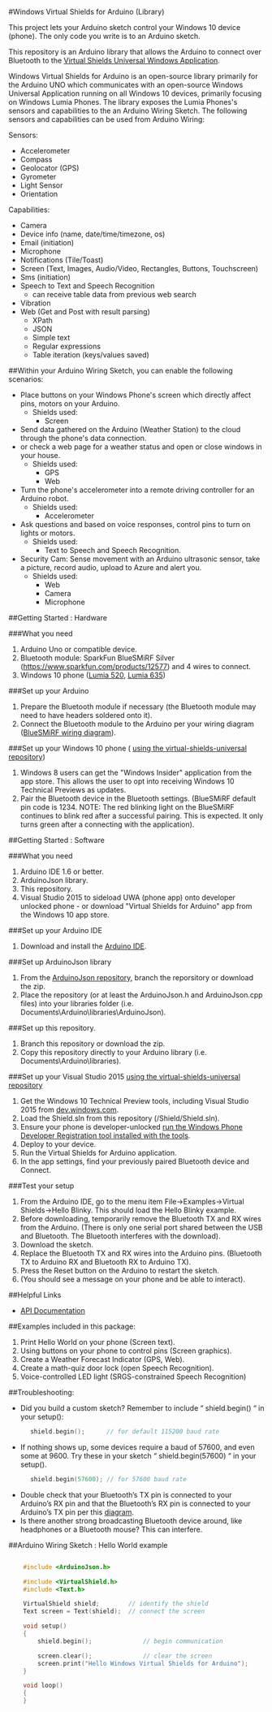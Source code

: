 ﻿

#Windows Virtual Shields for Arduino (Library)

This project lets your Arduino sketch control your Windows 10 device (phone). The only code you write is to an Arduino sketch.

This repository is an Arduino library that allows the Arduino to connect over Bluetooth to the [Virtual Shields Universal Windows Application](https://github.com/ms-iot/virtual-shields-universal).

Windows Virtual Shields for Arduino is an open-source library primarily for the Arduino UNO which communicates with an open-source Windows Universal Application
running on all Windows 10 devices, primarily focusing on Windows Lumia Phones.  The library exposes the Lumia Phones's sensors and capabilities to the an Arduino Wiring Sketch.
The following sensors and capabilities can be used from Arduino Wiring:

Sensors:
* Accelerometer
* Compass
* Geolocator (GPS)
* Gyrometer
* Light Sensor
* Orientation
 
Capabilities:
* Camera
* Device info (name, date/time/timezone, os)
* Email (initiation)
* Microphone
* Notifications (Tile/Toast)
* Screen (Text, Images, Audio/Video, Rectangles, Buttons, Touchscreen)
* Sms (initiation)
* Speech to Text and Speech Recognition
  * can receive table data from previous web search 
* Vibration
* Web (Get and Post with result parsing)
  * XPath
  * JSON
  * Simple text
  * Regular expressions
  * Table iteration (keys/values saved)

##Within your Arduino Wiring Sketch, you can enable the following scenarios:

* Place buttons on your Windows Phone's screen which directly affect pins, motors on your Arduino.
  * Shields used:
     * Screen 
* Send data gathered on the Arduino (Weather Station) to the cloud through the phone's data connection.
* or check a web page for a weather status and open or close windows in your house. 
  * Shields used:
     * GPS
     * Web 
* Turn the phone's accelerometer into a remote driving controller for an Arduino robot.
  * Shields used:
     * Accelerometer 
* Ask questions and based on voice responses, control pins to turn on lights or motors.
  * Shields used:
     * Text to Speech and Speech Recognition. 
* Security Cam: Sense movement with an Arduino ultrasonic sensor, take a picture, record audio, upload to Azure and alert you.
  * Shields used:
     * Web
     * Camera
     * Microphone 

##Getting Started : Hardware

###What you need
 1. Arduino Uno or compatible device.
 2. Bluetooth module: SparkFun BlueSMiRF Silver (https://www.sparkfun.com/products/12577) and 4 wires to connect.
 3. Windows 10 phone ([Lumia 520](http://www.microsoft.com/en-us/mobile/phone/lumia520/), [Lumia 635](http://www.microsoft.com/en-us/mobile/phone/lumia635/))

###Set up your Arduino
 1. Prepare the Bluetooth module if necessary (the Bluetooth module may need to have headers soldered onto it).
 2. Connect the Bluetooth module to the Arduino per your wiring diagram ([BlueSMiRF wiring diagram](https://learn.sparkfun.com/tutorials/using-the-bluesmirf/hardware-hookup)).

###Set up your Windows 10 phone ( [using the virtual-shields-universal repository](https://github.com/ms-iot/virtual-shields-universal))
 1. Windows 8 users can get the "Windows Insider" application from the app store. This allows the user to opt into receiving Windows 10 Technical Previews as updates.
 2. Pair the Bluetooth device in the Bluetooth settings. (BlueSMiRF default pin code is 1234. NOTE: The red blinking light on the BlueSMiRF continues to blink red after a successful pairing. This is expected. It only turns green after a connecting with the application).

##Getting Started : Software

###What you need
 1. Arduino IDE 1.6 or better.
 2. ArduinoJson library.
 3. This repository.
 4. Visual Studio 2015 to sideload UWA (phone app) onto developer unlocked phone - or download "Virtual Shields for Arduino" app from the Windows 10 app store.

###Set up your Arduino IDE
 1. Download and install the [Arduino IDE](http://www.arduino.cc/en/Main/Software).

###Set up ArduinoJson library
 1. From the [ArduinoJson repository](https://github.com/bblanchon/ArduinoJson), branch the reporsitory or download the zip.
 2. Place the repository (or at least the ArduinoJson.h and ArduinoJson.cpp files) into your libraries folder (i.e. Documents\Arduino\libraries\ArduinoJson\).

###Set up this repository.
 1. Branch this repository or download the zip.
 2.	Copy this repository directly to your Arduino library (i.e. Documents\Arduino\libraries\).

###Set up your Visual Studio 2015 [using the virtual-shields-universal repository](https://github.com/ms-iot/virtual-shields-universal)
 1. Get the Windows 10 Technical Preview tools, including Visual Studio 2015 from [dev.windows.com](https://dev.windows.com/en-us/windows-10-developer-preview-tools).
 2. Load the Shield.sln from this repository (<repository>/Shield/Shield.sln).
 3. Ensure your phone is developer-unlocked [run the Windows Phone Developer Registration tool installed with the tools](https://msdn.microsoft.com/en-us/library/windows/apps/dn614128.aspx). 
 4. Deploy to your device.
 5. Run the Virtual Shields for Arduino application.
 6. In the app settings, find your previously paired Bluetooth device and Connect.

###Test your setup
 1. From the Arduino IDE, go to the menu item File->Examples->Virtual Shields->Hello Blinky. This should load the Hello Blinky example.
 2. Before downloading, temporarily remove the Bluetooth TX and RX wires from the Arduino. (There is only one serial port shared between the USB and Bluetooth. The Bluetooth interferes with the download).
 3. Download the sketch.
 4. Replace the Bluetooth TX and RX wires into the Arduino pins. (Bluetooth TX to Arduino RX and Bluetooth RX to Arduino TX).
 5. Press the Reset button on the Arduino to restart the sketch.
 6. (You should see a message on your phone and be able to interact).

##Helpful Links
 * [API Documentation](http://./docs/html/index.html)

##Examples included in this package:
 1. Print Hello World on your phone (Screen text).
 2. Using buttons on your phone to control pins (Screen graphics).
 3. Create a Weather Forecast Indicator (GPS, Web).
 4. Create a math-quiz door lock (open Speech Recognition).
 5. Voice-controlled LED light (SRGS-constrained Speech Recognition)

##Troubleshooting:
*	Did you build a custom sketch? Remember to include “ shield.begin() “ in your setup():

```c++
      shield.begin();      // for default 115200 baud rate
```

*	If nothing shows up, some devices require a baud of 57600, and even some at 9600. Try these in your sketch “ shield.begin(57600) “ in your setup().

```c++
      shield.begin(57600); // for 57600 baud rate
```

*	Double check that your Bluetooth’s TX pin is connected to your Arduino’s RX pin and that the Bluetooth’s RX pin is connected to your Arduino’s TX pin per this [diagram](https://learn.sparkfun.com/tutorials/using-the-bluesmirf/hardware-hookup).
*	Is there another strong broadcasting Bluetooth device around, like headphones or a Bluetooth mouse? This can interfere.

##Arduino Wiring Sketch : Hello World example

```c++

    #include <ArduinoJson.h>

    #include <VirtualShield.h>
    #include <Text.h>

    VirtualShield shield;        // identify the shield
    Text screen = Text(shield);  // connect the screen

    void setup()
    {
	    shield.begin();              // begin communication

	    screen.clear();              // clear the screen
	    screen.print("Hello Windows Virtual Shields for Arduino");	 
    }

    void loop()
    {
    }
```
